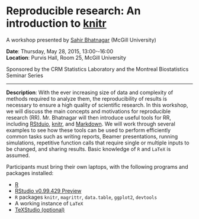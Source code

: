 # Reproducible research: An introduction to [knitr](http://yihui.name/knitr/)

A workshop presented by	[Sahir Bhatnagar](http://sahirbhatnagar.com/) (McGill University)
  
**Date**: Thursday,	May 28, 2015, 13:00-­‐16:00  
**Location**: Purvis Hall, Room 25, McGill University

Sponsored by the CRM Statistics	Laboratory and the Montreal Biostatistics Seminar Series

----

**Description**: With the ever increasing size of data and complexity of methods required to analyze them, the reproducibility of results is necessary to ensure a high quality of scientific research. In this workshop, we will discuss the main concepts and motivations for reproducible research (RR). Mr. Bhatnagar will then introduce useful tools for RR, including [RStduio](http://www.rstudio.com/), [knitr](http://yihui.name/knitr/), and [Markdown](http://daringfireball.net/projects/markdown/syntax). We will work through several examples to see how these tools can be used to perform efficiently common tasks such as writing reports, Beamer presentations, running simulations, repetitive function calls that require single or multiple inputs to be changed, and sharing results. Basic knowledge of `R` and `LaTeX` is assumed. 

Participants must bring their own laptops, with the following programs and packages installed:

* [R](http://cran.r-project.org/)
* [RStudio v0.99.429 Preview](http://www.rstudio.com/products/rstudio/download/preview/)
* `R` packages `knitr`, `magrittr`, `data.table`, `ggplot2`, `devtools`
* A working instance of `LaTeX`
* [TeXStudio (optional)](http://texstudio.sourceforge.net/)

